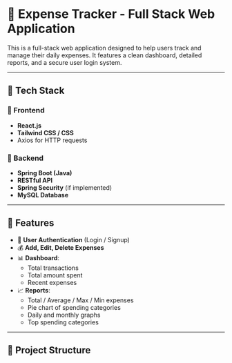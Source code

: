 # 💸 Expense Tracker - Full Stack Web Application

This is a full-stack web application designed to help users track and manage their daily expenses. It features a clean dashboard, detailed reports, and a secure user login system.

---

## 🧱 Tech Stack

### 🔹 Frontend
- **React.js**
- **Tailwind CSS / CSS**
- Axios for HTTP requests

### 🔹 Backend
- **Spring Boot (Java)**
- **RESTful API**
- **Spring Security** (if implemented)
- **MySQL Database**

---

## 🔐 Features

- 📝 **User Authentication** (Login / Signup)
- 💰 **Add, Edit, Delete Expenses**
- 📊 **Dashboard**: 
  - Total transactions
  - Total amount spent
  - Recent expenses
- 📈 **Reports**:
  - Total / Average / Max / Min expenses
  - Pie chart of spending categories
  - Daily and monthly graphs
  - Top spending categories

---

## 📂 Project Structure

